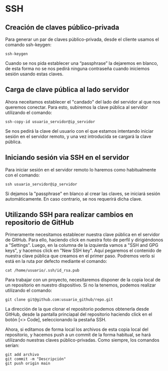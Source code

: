 # SSH
## Creación de claves público-privada
Para generar un par de claves público-privada, desde el cliente usamos el comando ssh-keygen:
```console
ssh-keygen
```
Cuando se nos pida establecer una “passphrase” la dejaremos en blanco, de esta forma no se nos pedirá ninguna contraseña cuando iniciemos sesión usando estas claves.

## Carga de clave pública al lado servidor
Ahora neceitamos establecer el "candado" del lado del servidor al que nos queremos conectar. Para esto, subiremos la clave pública al servidor utilizando el comando:
```console
ssh-copy-id usuario_servidor@ip_servidor
```
Se nos pedirá la clave del usuario con el que estamos intentando iniciar sesión en el servidor remoto, y una vez introducida se cargará la clave pública.

## Iniciando sesión via SSH en el servidor
Para iniciar sesión en el servidor remoto lo haremos como habitualmente con el comando:
```console
ssh usuario_servidor@ip_servidor
```
Si dejamos la "passphrase" en blanco al crear las claves, se iniciará sesión automáticamente. En caso contrario, se nos requerirá dicha clave.

## Utilizando SSH para realizar cambios en repositorio de GitHub
Primeramente necesitamos establecer nuestra clave pública en el servidor de GitHub. Para ello, haciendo click en nuestra foto de perfil y dirigiéndonos a "Settings". Luego, en la columna de la izquierda vamos a "SSH and GPG keys", y hacemos click en "New SSH key". Aquí pegaremos el contenido de nuestra clave pública que creamos en el primer paso. Podremos verlo si está en la ruta por defecto mediante el comando:
```console
cat /home/usuario/.ssh/id_rsa.pub
```

Para trabajar con un proyecto, necesitaremos disponer de la copia local de un repositorio en nuestro dispositivo. Si no la tenemos, podemos realizar utilizando el comando:
```console
git clone git@github.com:usuario_github/repo.git
```
La dirección de la que clonar el repositorio podemos obtenerla desde GitHub, desde la pantalla princiapal del repositorio haciendo click en el botón [<> Code], seleccionando la pestaña SSH.

Ahora, si editamos de forma local los archivos de esta copia local del repositorio, y hacemos push a un commit de la forma habitual, se hará utilizando nuestras claves público-privadas. Como siempre, los comandos serían:
```console
git add archivo
git commit -m "Descripción"
git push origin main
```

